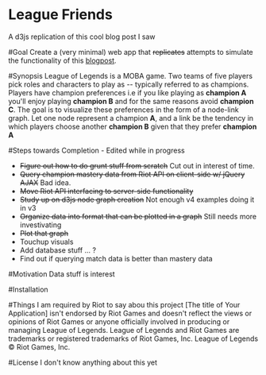 # League Friends
A d3js replication of this cool blog post I saw

#Goal
Create a (very minimal) web app that ~~replicates~~ attempts to simulate the functionality of this [blogpost](http://na.leagueoflegends.com/en/page/find-your-lunch-table-which-champs-are-friends).

#Synopsis
League of Legends is a MOBA game. Two teams of five players pick roles and characters to play as -- typically referred to as champions. Players have champion preferences i.e if you like playing as __champion A__ you'll enjoy playing __champion B__ and for the same reasons avoid __champion C__. The goal is to visualize these preferences in the form of a node-link graph. Let one node represent a champion __A__, and a link be the tendency in which players choose another __champion B__ given that they prefer __champion A__

#Steps towards Completion - Edited while in progress

* ~~Figure out how to do grunt stuff from scratch~~ Cut out in interest of time.
* ~~Query champion mastery data from Riot API on client-side w/ jQuery AJAX~~ Bad idea.
* ~~Move Riot API interfacing to server-side functionality~~
* ~~Study up on d3js node graph creation~~ Not enough v4 examples doing it in v3
* ~~Organize data into format that can be plotted in a graph~~ Still needs more investivating
* ~~Plot that graph~~
* Touchup visuals
* Add database stuff ... ? 
* Find out if querying match data is better than mastery data


#Motivation
Data stuff is interest

#Installation

#Things I am required by Riot to say abou this project
[The title of Your Application] isn't endorsed by Riot Games and doesn't reflect the views or opinions of Riot Games or anyone officially involved in producing or managing League of Legends. League of Legends and Riot Games are trademarks or registered trademarks of Riot Games, Inc. League of Legends © Riot Games, Inc.

#License
I don't know anything about this yet





